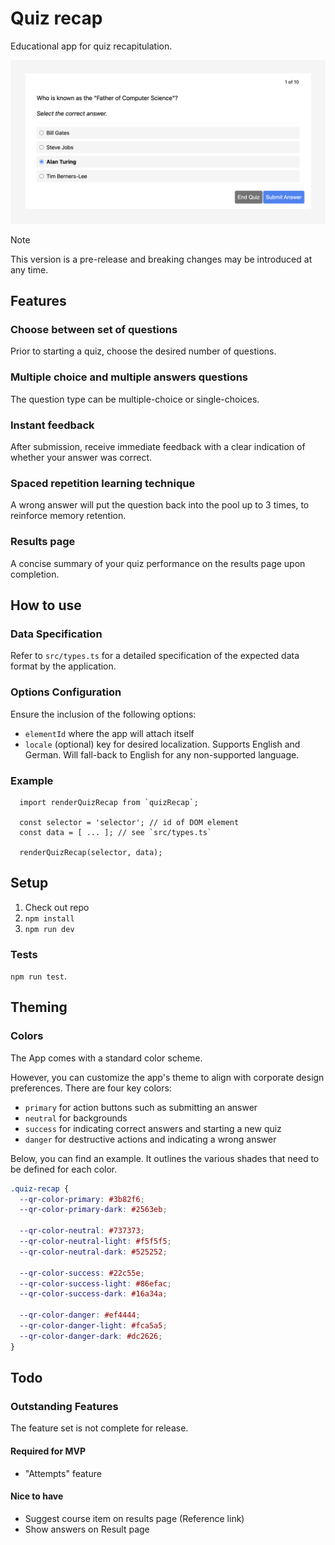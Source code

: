 # Quiz recap

Educational app for quiz recapitulation.

![Screenshot showing the component](./docs/assets//quiz-recap.png)

> [!NOTE]
> This version is a pre-release and breaking changes may be introduced at any time.

## Features

### Choose between set of questions

Prior to starting a quiz, choose the desired number of questions.

### Multiple choice and multiple answers questions

The question type can be multiple-choice or single-choices.

### Instant feedback

After submission, receive immediate feedback with a clear indication of whether your answer was correct.

### Spaced repetition learning technique

A wrong answer will put the question back into the pool up to 3 times, to reinforce memory retention.

### Results page

A concise summary of your quiz performance on the results page upon completion.

## How to use

### Data Specification

Refer to `src/types.ts` for a detailed specification of the expected data format by the application.

### Options Configuration

Ensure the inclusion of the following options:

- `elementId` where the app will attach itself
- `locale` (optional) key for desired localization. Supports English and German. Will fall-back to English for any
  non-supported language.

### Example

```JS
  import renderQuizRecap from `quizRecap`;

  const selector = 'selector'; // id of DOM element
  const data = [ ... ]; // see `src/types.ts`

  renderQuizRecap(selector, data);
```

## Setup

1. Check out repo
2. `npm install`
3. `npm run dev`

### Tests

`npm run test`.

## Theming

### Colors

The App comes with a standard color scheme.

However, you can customize the app's theme to align with corporate design preferences. There are four key colors:

- `primary` for action buttons such as submitting an answer
- `neutral` for backgrounds
- `success` for indicating correct answers and starting a new quiz
- `danger` for destructive actions and indicating a wrong answer

Below, you can find an example.
It outlines the various shades that need to be defined for each color.

```css
.quiz-recap {
  --qr-color-primary: #3b82f6;
  --qr-color-primary-dark: #2563eb;

  --qr-color-neutral: #737373;
  --qr-color-neutral-light: #f5f5f5;
  --qr-color-neutral-dark: #525252;

  --qr-color-success: #22c55e;
  --qr-color-success-light: #86efac;
  --qr-color-success-dark: #16a34a;

  --qr-color-danger: #ef4444;
  --qr-color-danger-light: #fca5a5;
  --qr-color-danger-dark: #dc2626;
}
```

## Todo

### Outstanding Features

The feature set is not complete for release.

#### Required for MVP

- "Attempts" feature

#### Nice to have

- Suggest course item on results page (Reference link)
- Show answers on Result page
